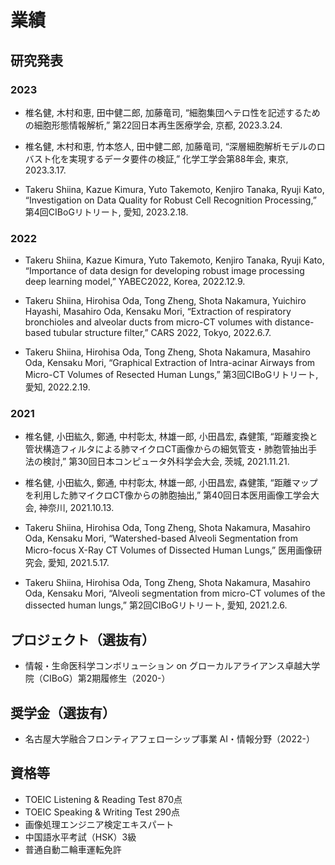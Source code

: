 # 業績

## 研究発表

### 2023

 - 椎名健, 木村和恵, 田中健二郎, 加藤竜司, “細胞集団ヘテロ性を記述するための細胞形態情報解析,” 第22回日本再生医療学会, 京都, 2023.3.24.


 - 椎名健, 木村和恵, 竹本悠人, 田中健二郎, 加藤竜司, “深層細胞解析モデルのロバスト化を実現するデータ要件の検証,” 化学工学会第88年会, 東京, 2023.3.17.

 - Takeru Shiina, Kazue Kimura, Yuto Takemoto, Kenjiro Tanaka, Ryuji Kato, “Investigation on Data Quality for Robust Cell Recognition Processing,” 第4回CIBoGリトリート, 愛知, 2023.2.18.

### 2022

 - Takeru Shiina, Kazue Kimura, Yuto Takemoto, Kenjiro Tanaka, Ryuji Kato, “Importance of data design for developing robust image processing deep learning model,” YABEC2022, Korea, 2022.12.9.

 - Takeru Shiina, Hirohisa Oda, Tong Zheng, Shota Nakamura, Yuichiro Hayashi, Masahiro Oda, Kensaku Mori, “Extraction of respiratory bronchioles and alveolar ducts from micro-CT volumes with distance-based tubular structure filter,” CARS 2022, Tokyo, 2022.6.7.

 - Takeru Shiina, Hirohisa Oda, Tong Zheng, Shota Nakamura, Masahiro Oda, Kensaku Mori, 
“Graphical Extraction of Intra-acinar Airways from Micro-CT Volumes of Resected Human Lungs,” 
第3回CIBoGリトリート, 愛知, 2022.2.19.

### 2021
 - 椎名健, 小田紘久, 鄭通, 中村彰太, 林雄一郎, 小田昌宏, 森健策, “距離変換と管状構造フィルタによる肺マイクロCT画像からの細気管支・肺胞管抽出手法の検討,” 第30回日本コンピュータ外科学会大会, 茨城, 2021.11.21.


 - 椎名健, 小田紘久, 鄭通, 中村彰太, 林雄一郎, 小田昌宏, 森健策, “距離マップを利用した肺マイクロCT像からの肺胞抽出,” 第40回日本医用画像工学会大会, 神奈川, 2021.10.13.

 - Takeru Shiina, Hirohisa Oda, Tong Zheng, Shota Nakamura, Masahiro Oda, Kensaku Mori, 
“Watershed-based Alveoli Segmentation from Micro-focus X-Ray CT Volumes of Dissected Human Lungs,”
医用画像研究会, 愛知, 2021.5.17.

 - Takeru Shiina, Hirohisa Oda, Tong Zheng, Shota Nakamura, Masahiro Oda, Kensaku Mori, 
“Alveoli segmentation from micro-CT volumes of the dissected human lungs,” 
第2回CIBoGリトリート, 愛知, 2021.2.6.


## プロジェクト（選抜有）
 - 情報・生命医科学コンボリューション on グローカルアライアンス卓越大学院（CIBoG）第2期履修生（2020-）

## 奨学金（選抜有）
 - 名古屋大学融合フロンティアフェローシップ事業 AI・情報分野（2022-）

## 資格等
 - TOEIC Listening & Reading Test 870点
 - TOEIC Speaking & Writing Test 290点
 - 画像処理エンジニア検定エキスパート
 - 中国語水平考試（HSK）3級
 - 普通自動二輪車運転免許

